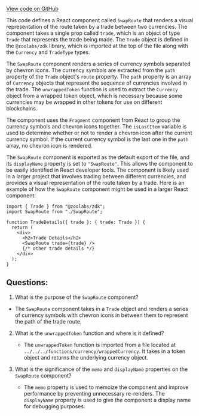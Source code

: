 [View code on GitHub](zoo-labs/zoo/blob/master/core/src/features/exchange-v1/swap/SwapRoute.tsx)

This code defines a React component called `SwapRoute` that renders a visual representation of the route taken by a trade between two currencies. The component takes a single prop called `trade`, which is an object of type `Trade` that represents the trade being made. The `Trade` object is defined in the `@zoolabs/zdk` library, which is imported at the top of the file along with the `Currency` and `TradeType` types.

The `SwapRoute` component renders a series of currency symbols separated by chevron icons. The currency symbols are extracted from the `path` property of the `Trade` object's `route` property. The `path` property is an array of `Currency` objects that represent the sequence of currencies involved in the trade. The `unwrappedToken` function is used to extract the `Currency` object from a wrapped token object, which is necessary because some currencies may be wrapped in other tokens for use on different blockchains.

The component uses the `Fragment` component from React to group the currency symbols and chevron icons together. The `isLastItem` variable is used to determine whether or not to render a chevron icon after the current currency symbol. If the current currency symbol is the last one in the `path` array, no chevron icon is rendered.

The `SwapRoute` component is exported as the default export of the file, and its `displayName` property is set to `"SwapRoute"`. This allows the component to be easily identified in React developer tools. The component is likely used in a larger project that involves trading between different currencies, and provides a visual representation of the route taken by a trade. Here is an example of how the `SwapRoute` component might be used in a larger React component:

```
import { Trade } from "@zoolabs/zdk";
import SwapRoute from "./SwapRoute";

function TradeDetails({ trade }: { trade: Trade }) {
  return (
    <div>
      <h2>Trade Details</h2>
      <SwapRoute trade={trade} />
      {/* other trade details */}
    </div>
  );
}
```
## Questions: 
 1. What is the purpose of the `SwapRoute` component?
   - The `SwapRoute` component takes in a `Trade` object and renders a series of currency symbols with chevron icons in between them to represent the path of the trade route.

2. What is the `unwrappedToken` function and where is it defined?
   - The `unwrappedToken` function is imported from a file located at `../../../functions/currency/wrappedCurrency`. It takes in a token object and returns the underlying currency object.

3. What is the significance of the `memo` and `displayName` properties on the `SwapRoute` component?
   - The `memo` property is used to memoize the component and improve performance by preventing unnecessary re-renders. The `displayName` property is used to give the component a display name for debugging purposes.